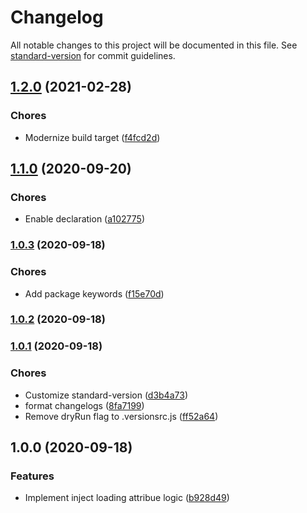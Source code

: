 # Changelog

All notable changes to this project will be documented in this file. See [standard-version](https://github.com/conventional-changelog/standard-version) for commit guidelines.

## [1.2.0](https://github.com/potato4d/rehype-plugin-image-lazy-loading/compare/v1.1.0...v1.2.0) (2021-02-28)


### Chores

* Modernize build target ([f4fcd2d](https://github.com/potato4d/rehype-plugin-image-lazy-loading/commit/f4fcd2df87fcbfdfaded2b184c973e55bb2e8c97))

## [1.1.0](https://github.com/potato4d/rehype-plugin-image-lazy-loading/compare/v1.0.3...v1.1.0) (2020-09-20)


### Chores

* Enable declaration ([a102775](https://github.com/potato4d/rehype-plugin-image-lazy-loading/commit/a102775b0899e0563caeadf5866640b8b014eb36))

### [1.0.3](https://github.com/potato4d/rehype-plugin-image-lazy-loading/compare/v1.0.2...v1.0.3) (2020-09-18)


### Chores

* Add package keywords ([f15e70d](https://github.com/potato4d/rehype-plugin-image-lazy-loading/commit/f15e70d09c6d5597e0c2f2ba6f42d8e7004b7258))

### [1.0.2](https://github.com/potato4d/rehype-plugin-image-lazy-loading/compare/v1.0.1...v1.0.2) (2020-09-18)

### [1.0.1](https://github.com/potato4d/rehype-plugin-image-lazy-loading/compare/v1.0.0...v1.0.1) (2020-09-18)


### Chores

* Customize standard-version ([d3b4a73](https://github.com/potato4d/rehype-plugin-image-lazy-loading/commit/d3b4a73a2b9a8e4426d9c74df62ebca965e423eb))
* format changelogs ([8fa7199](https://github.com/potato4d/rehype-plugin-image-lazy-loading/commit/8fa7199e126f0d17ff65572aa2aa7c51ed79a5c1))
* Remove dryRun flag to .versionsrc.js ([ff52a64](https://github.com/potato4d/rehype-plugin-image-lazy-loading/commit/ff52a64786b6559accfea52b83890c44ff83b421))

## 1.0.0 (2020-09-18)

### Features

* Implement inject loading attribue logic ([b928d49](https://github.com/potato4d/rehype-plugin-image-lazy-loading/commit/b928d49cf1f7b87e97374b63caf320632a5aebf9))
